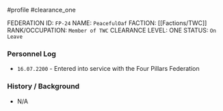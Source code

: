#profile #clearance_one 

FEDERATION ID: `FP-24`
NAME: `PeacefulOaf`
FACTION: [[Factions/TWC]]
RANK/OCCUPATION: `Member of TWC`
CLEARANCE LEVEL: ONE
STATUS: `On Leave`

### Personnel Log
- `16.07.2200` - Entered into service with the Four Pillars Federation

### History / Background
- N/A
